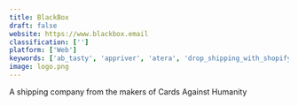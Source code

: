```yaml
---
title: BlackBox
draft: false 
website: https://www.blackbox.email
classification: ['']
platform: ['Web']
keywords: ['ab_tasty', 'appriver', 'atera', 'drop_shipping_with_shopify', 'envkey', 'freeadstime.org', 'give_back_box', 'keywhiz', 'kundenserver', 'oubly_custom_envelopes', 'sendovernightmail', 'shipbob', 'solarwinds_siem', 'sophos_utm', 'spamexperts', 'spamhero', 'spamowl', 'spybot', 'tripwire_enterprise', 'vault_by_hashicorp']
image: logo.png
---
```

A shipping company from the makers of Cards Against Humanity